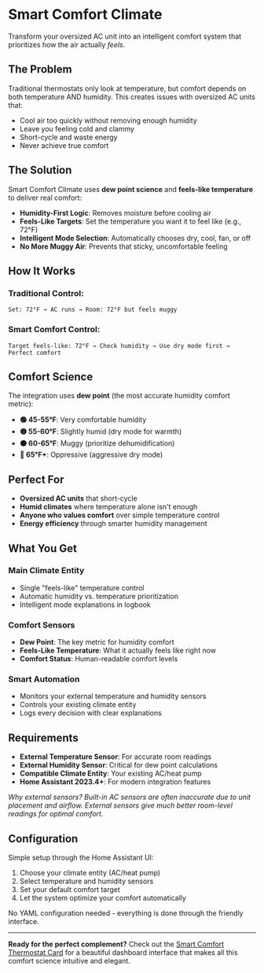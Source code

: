 # Smart Comfort Climate

Transform your oversized AC unit into an intelligent comfort system that prioritizes how the air actually *feels*.

## The Problem

Traditional thermostats only look at temperature, but comfort depends on both temperature AND humidity. This creates issues with oversized AC units that:
- Cool air too quickly without removing enough humidity
- Leave you feeling cold and clammy
- Short-cycle and waste energy
- Never achieve true comfort

## The Solution

Smart Comfort Climate uses **dew point science** and **feels-like temperature** to deliver real comfort:

- **Humidity-First Logic**: Removes moisture before cooling air
- **Feels-Like Targets**: Set the temperature you want it to feel like (e.g., 72°F)
- **Intelligent Mode Selection**: Automatically chooses dry, cool, fan, or off
- **No More Muggy Air**: Prevents that sticky, uncomfortable feeling

## How It Works

### Traditional Control:
```
Set: 72°F → AC runs → Room: 72°F but feels muggy
```

### Smart Comfort Control:
```
Target feels-like: 72°F → Check humidity → Use dry mode first → Perfect comfort
```

## Comfort Science

The integration uses **dew point** (the most accurate humidity comfort metric):

- **🟢 45-55°F**: Very comfortable humidity
- **🟡 55-60°F**: Slightly humid (dry mode for warmth)
- **🟠 60-65°F**: Muggy (prioritize dehumidification)
- **🔴 65°F+**: Oppressive (aggressive dry mode)

## Perfect For

- **Oversized AC units** that short-cycle
- **Humid climates** where temperature alone isn't enough
- **Anyone who values comfort** over simple temperature control
- **Energy efficiency** through smarter humidity management

## What You Get

### Main Climate Entity
- Single "feels-like" temperature control
- Automatic humidity vs. temperature prioritization
- Intelligent mode explanations in logbook

### Comfort Sensors
- **Dew Point**: The key metric for humidity comfort
- **Feels-Like Temperature**: What it actually feels like right now
- **Comfort Status**: Human-readable comfort levels

### Smart Automation
- Monitors your external temperature and humidity sensors
- Controls your existing climate entity
- Logs every decision with clear explanations

## Requirements

- **External Temperature Sensor**: For accurate room readings
- **External Humidity Sensor**: Critical for dew point calculations
- **Compatible Climate Entity**: Your existing AC/heat pump
- **Home Assistant 2023.4+**: For modern integration features

*Why external sensors? Built-in AC sensors are often inaccurate due to unit placement and airflow. External sensors give much better room-level readings for optimal comfort.*

## Configuration

Simple setup through the Home Assistant UI:
1. Choose your climate entity (AC/heat pump)
2. Select temperature and humidity sensors
3. Set your default comfort target
4. Let the system optimize your comfort automatically

No YAML configuration needed - everything is done through the friendly interface.

---

**Ready for the perfect complement?** Check out the [Smart Comfort Thermostat Card](https://github.com/yourusername/smart-comfort-thermostat-card) for a beautiful dashboard interface that makes all this comfort science intuitive and elegant.